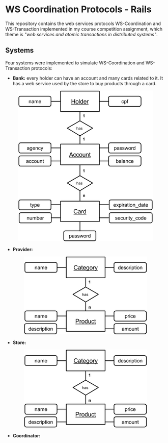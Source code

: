 # WS Coordination Protocols - Rails
This repository contains the web services protocols WS-Coordination and WS-Transaction implemented in my course competition assignment, which theme is *"web services and atomic transactions in distributed systems"*.

## Systems
Four systems were implemented to simulate WS-Coordination and WS-Transaction protocols:
* **Bank:** every holder can have an account and many cards related to it. It has a web service used by the store to buy products through a card.

<p align="center">
  <img src="img/bank.png"/>
</p>

* **Provider:**

<p align="center">
  <img src="img/provider.png"/>
</p>

* **Store:**

<p align="center">
  <img src="img/provider.png"/>
</p>

* **Coordinator:**
